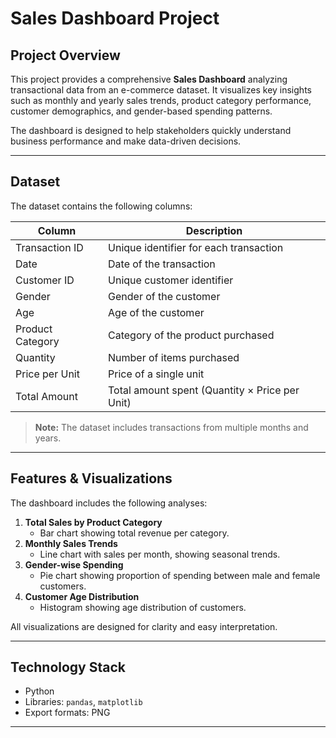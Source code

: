 # Sales Dashboard Project

## Project Overview
This project provides a comprehensive **Sales Dashboard** analyzing transactional data from an e-commerce dataset. It visualizes key insights such as monthly and yearly sales trends, product category performance, customer demographics, and gender-based spending patterns.

The dashboard is designed to help stakeholders quickly understand business performance and make data-driven decisions.

---

## Dataset
The dataset contains the following columns:

| Column | Description |
|--------|-------------|
| Transaction ID | Unique identifier for each transaction |
| Date | Date of the transaction |
| Customer ID | Unique customer identifier |
| Gender | Gender of the customer |
| Age | Age of the customer |
| Product Category | Category of the product purchased |
| Quantity | Number of items purchased |
| Price per Unit | Price of a single unit |
| Total Amount | Total amount spent (Quantity × Price per Unit) |

> **Note:** The dataset includes transactions from multiple months and years.

---

## Features & Visualizations
The dashboard includes the following analyses:

1. **Total Sales by Product Category**
   - Bar chart showing total revenue per category.
2. **Monthly Sales Trends**
   - Line chart with sales per month, showing seasonal trends.
3. **Gender-wise Spending**
   - Pie chart showing proportion of spending between male and female customers.
5. **Customer Age Distribution**
   - Histogram showing age distribution of customers.

All visualizations are designed for clarity and easy interpretation.

---

## Technology Stack
- Python   
- Libraries: `pandas`, `matplotlib` 
- Export formats: PNG

---


